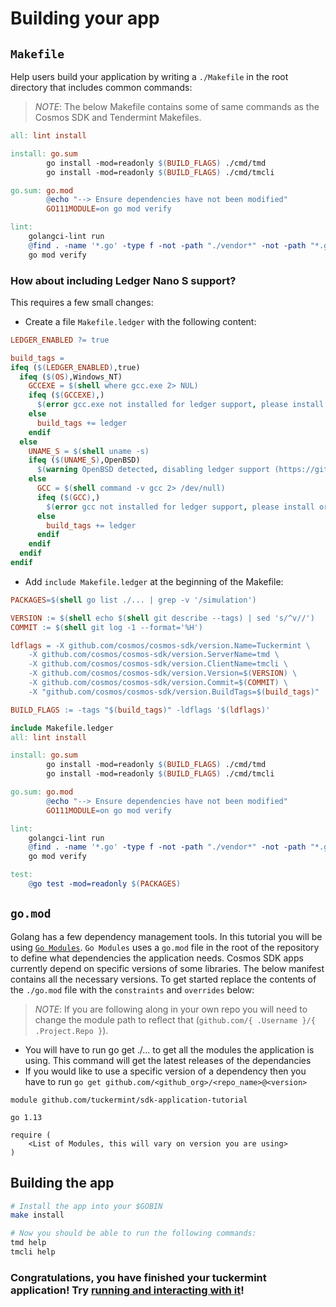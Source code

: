 # Building your app

## `Makefile`

Help users build your application by writing a `./Makefile` in the root directory that includes common commands:

> _*NOTE*_: The below Makefile contains some of same commands as the Cosmos SDK and Tendermint Makefiles.

```makefile
all: lint install

install: go.sum
		go install -mod=readonly $(BUILD_FLAGS) ./cmd/tmd
		go install -mod=readonly $(BUILD_FLAGS) ./cmd/tmcli

go.sum: go.mod
		@echo "--> Ensure dependencies have not been modified"
		GO111MODULE=on go mod verify

lint:
	golangci-lint run
	@find . -name '*.go' -type f -not -path "./vendor*" -not -path "*.git*" | xargs gofmt -d -s
	go mod verify
```

### How about including Ledger Nano S support?

This requires a few small changes:

- Create a file `Makefile.ledger` with the following content:

```makefile
LEDGER_ENABLED ?= true

build_tags =
ifeq ($(LEDGER_ENABLED),true)
  ifeq ($(OS),Windows_NT)
    GCCEXE = $(shell where gcc.exe 2> NUL)
    ifeq ($(GCCEXE),)
      $(error gcc.exe not installed for ledger support, please install or set LEDGER_ENABLED=false)
    else
      build_tags += ledger
    endif
  else
    UNAME_S = $(shell uname -s)
    ifeq ($(UNAME_S),OpenBSD)
      $(warning OpenBSD detected, disabling ledger support (https://github.com/cosmos/cosmos-sdk/issues/1988))
    else
      GCC = $(shell command -v gcc 2> /dev/null)
      ifeq ($(GCC),)
        $(error gcc not installed for ledger support, please install or set LEDGER_ENABLED=false)
      else
        build_tags += ledger
      endif
    endif
  endif
endif
```

- Add `include Makefile.ledger` at the beginning of the Makefile:

```makefile
PACKAGES=$(shell go list ./... | grep -v '/simulation')

VERSION := $(shell echo $(shell git describe --tags) | sed 's/^v//')
COMMIT := $(shell git log -1 --format='%H')

ldflags = -X github.com/cosmos/cosmos-sdk/version.Name=Tuckermint \
	-X github.com/cosmos/cosmos-sdk/version.ServerName=tmd \
	-X github.com/cosmos/cosmos-sdk/version.ClientName=tmcli \
	-X github.com/cosmos/cosmos-sdk/version.Version=$(VERSION) \
	-X github.com/cosmos/cosmos-sdk/version.Commit=$(COMMIT) \
	-X "github.com/cosmos/cosmos-sdk/version.BuildTags=$(build_tags)"

BUILD_FLAGS := -tags "$(build_tags)" -ldflags '$(ldflags)'

include Makefile.ledger
all: lint install

install: go.sum
		go install -mod=readonly $(BUILD_FLAGS) ./cmd/tmd
		go install -mod=readonly $(BUILD_FLAGS) ./cmd/tmcli

go.sum: go.mod
		@echo "--> Ensure dependencies have not been modified"
		GO111MODULE=on go mod verify

lint:
	golangci-lint run
	@find . -name '*.go' -type f -not -path "./vendor*" -not -path "*.git*" | xargs gofmt -d -s
	go mod verify

test:
	@go test -mod=readonly $(PACKAGES)

```

## `go.mod`

Golang has a few dependency management tools. In this tutorial you will be using [`Go Modules`](https://github.com/golang/go/wiki/Modules). `Go Modules` uses a `go.mod` file in the root of the repository to define what dependencies the application needs. Cosmos SDK apps currently depend on specific versions of some libraries. The below manifest contains all the necessary versions. To get started replace the contents of the `./go.mod` file with the `constraints` and `overrides` below:

> _*NOTE*_: If you are following along in your own repo you will need to change the module path to reflect that (`github.com/{ .Username }/{ .Project.Repo }`).

- You will have to run go get ./... to get all the modules the application is using. This command will get the latest releases of the dependancies
- If you would like to use a specific version of a dependency then you have to run `go get github.com/<github_org>/<repo_name>@<version>`

```
module github.com/tuckermint/sdk-application-tutorial

go 1.13

require (
	<List of Modules, this will vary on version you are using>
)
```

## Building the app

```bash
# Install the app into your $GOBIN
make install

# Now you should be able to run the following commands:
tmd help
tmcli help
```

### Congratulations, you have finished your tuckermint application! Try [running and interacting with it](./build-run.md)!
